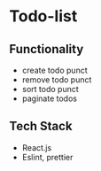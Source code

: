 # Todo-list

## Functionality
- create todo punct
- remove todo punct
- sort todo punct
- paginate todos

## Tech Stack
- React.js
- Eslint, prettier
